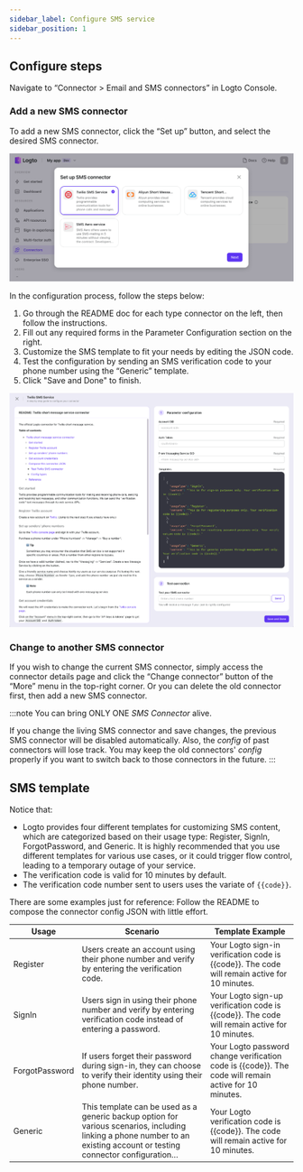 ```yaml
---
sidebar_label: Configure SMS service
sidebar_position: 1
---
```


## Configure steps

Navigate to “Connector > Email and SMS connectors” in Logto Console.

### Add a new SMS connector

To add a new SMS connector, click the “Set up” button, and select the desired SMS connector.

![Select SMS connector](../assets/configure-select-sms-connetor.png)

In the configuration process, follow the steps below:

1. Go through the README doc for each type connector on the left, then follow the instructions.
2. Fill out any required forms in the Parameter Configuration section on the right.
3. Customize the SMS template to fit your needs by editing the JSON code.
4. Test the configuration by sending an SMS verification code to your phone number using the “Generic” template.
5. Click "Save and Done" to finish.

![Configure SMS connector guideline](../assets/configure-sms-connector-guideline.png)

### Change to another SMS connector

If you wish to change the current SMS connector, simply access the connector details page and click the “Change connector” button of the “More” menu in the top-right corner. Or you can delete the old connector first, then add a new SMS connector.

:::note
You can bring ONLY ONE _SMS Connector_ alive.

If you change the living SMS connector and save changes, the previous SMS connector will be disabled automatically. Also, the _config_ of past connectors will lose track. You may keep the old connectors' _config_ properly if you want to switch back to those connectors in the future.
:::

## SMS template

Notice that:

- Logto provides four different templates for customizing SMS content, which are categorized based on their usage type: Register, SignIn, ForgotPassword, and Generic. It is highly recommended that you use different templates for various use cases, or it could trigger flow control, leading to a temporary outage of your service.
- The verification code is valid for 10 minutes by default.
- The verification code number sent to users uses the variate of `{{code}}`.

There are some examples just for reference:
Follow the README to compose the connector config JSON with little effort.

| Usage          | Scenario                                                                                                                                                                | Template Example                                                                                                          |
| -------------- | ----------------------------------------------------------------------------------------------------------------------------------------------------------------------- | ------------------------------------------------------------------------------------------------------------------------- |
| Register       | Users create an account using their phone number and verify by entering the verification code.                                                                          | Your Logto sign-in verification code is &#123;&#123;code&#125;&#125;. The code will remain active for 10 minutes.         |
| SignIn         | Users sign in using their phone number and verify by entering verification code instead of entering a password.                                                         | Your Logto sign-up verification code is &#123;&#123;code&#125;&#125;. The code will remain active for 10 minutes.         |
| ForgotPassword | If users forget their password during sign-in, they can choose to verify their identity using their phone number.                                                       | Your Logto password change verification code is &#123;&#123;code&#125;&#125;. The code will remain active for 10 minutes. |
| Generic        | This template can be used as a generic backup option for various scenarios, including linking a phone number to an existing account or testing connector configuration… | Your Logto verification code is &#123;&#123;code&#125;&#125;. The code will remain active for 10 minutes.                 |
